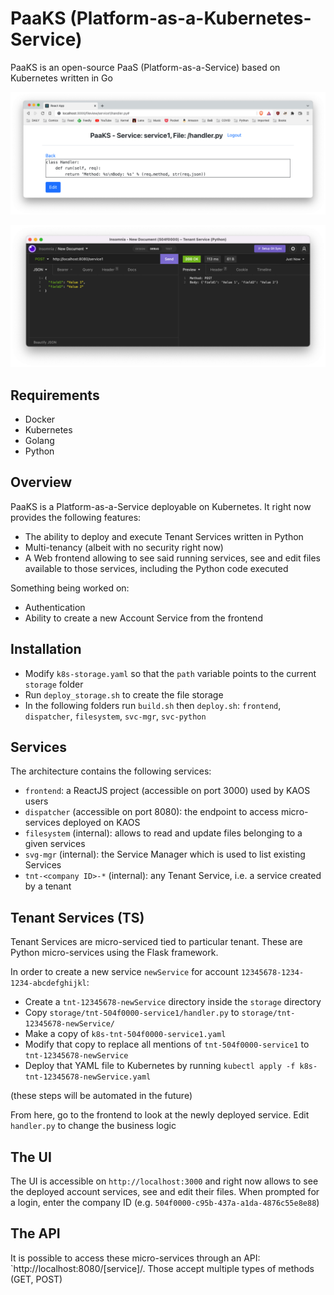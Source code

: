 # PaaKS (Platform-as-a-Kubernetes-Service)

PaaKS is an open-source PaaS (Platform-as-a-Service) based on Kubernetes written in Go

![The UI](./UI.png)

![Service call](./service_call.png)

## Requirements

- Docker
- Kubernetes
- Golang
- Python

## Overview

PaaKS is a Platform-as-a-Service deployable on Kubernetes. It right now provides the following features:

- The ability to deploy and execute Tenant Services written in Python
- Multi-tenancy (albeit with no security right now)
- A Web frontend allowing to see said running services, see and edit files available to those services, including the Python code executed

Something being worked on:

- Authentication
- Ability to create a new Account Service from the frontend

## Installation

- Modify `k8s-storage.yaml` so that the `path` variable points to the current `storage` folder
- Run `deploy_storage.sh` to create the file storage
- In the following folders run `build.sh` then `deploy.sh`: `frontend`, `dispatcher`, `filesystem`, `svc-mgr`, `svc-python`

## Services

The architecture contains the following services:

- `frontend`: a ReactJS project (accessible on port 3000) used by KAOS users
- `dispatcher` (accessible on port 8080): the endpoint to access micro-services deployed on KAOS
- `filesystem` (internal): allows to read and update files belonging to a given services
- `svg-mgr` (internal): the Service Manager which is used to list existing Services
- `tnt-<company ID>-*` (internal): any Tenant Service, i.e. a service created by a tenant

## Tenant Services (TS)

Tenant Services are micro-serviced tied to particular tenant. These are Python micro-services using the Flask framework.

In order to create a new service `newService` for account `12345678-1234-1234-abcdefghijkl`:

- Create a `tnt-12345678-newService` directory inside the `storage` directory
- Copy `storage/tnt-504f0000-service1/handler.py` to `storage/tnt-12345678-newService/`
- Make a copy of `k8s-tnt-504f0000-service1.yaml`
- Modify that copy to replace all mentions of `tnt-504f0000-service1` to `tnt-12345678-newService`
- Deploy that YAML file to Kubernetes by running `kubectl apply -f k8s-tnt-12345678-newService.yaml`

(these steps will be automated in the future)

From here, go to the frontend to look at the newly deployed service. Edit `handler.py` to change the business logic

## The UI

The UI is accessible on `http://localhost:3000` and right now allows to see the deployed account services, see and edit their files. When prompted for a login, enter the company ID (e.g. `504f0000-c95b-437a-a1da-4876c55e8e88`)

## The API

It is possible to access these micro-services through an API: `http://localhost:8080/[service]/. Those accept multiple types of methods (GET, POST)
